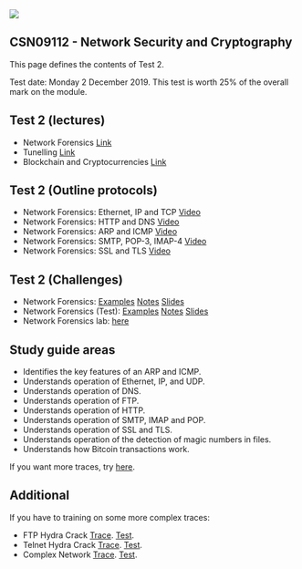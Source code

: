 <img src="https://github.com/billbuchanan/csn09112/blob/master/zadditional/top_csn09112.png"/>

## CSN09112 - Network Security and Cryptography

This page defines the contents of Test 2.

Test date: Monday 2 December 2019. This test is worth 25% of the overall mark on the module.

## Test 2 (lectures)

* Network Forensics [Link](https://github.com/billbuchanan/csn09112/tree/master/week09_network_forensics)
* Tunelling [Link](https://github.com/billbuchanan/csn09112/tree/master/week10_tunnelling)
* Blockchain and Cryptocurrencies [Link](https://github.com/billbuchanan/csn09112/tree/master/week11_blockchain)

## Test 2 (Outline protocols)

* Network Forensics: Ethernet, IP and TCP [Video](https://www.youtube.com/watch?v=CGMtK4woT_I)
* Network Forensics: HTTP and DNS [Video](https://www.youtube.com/watch?v=C1NCH3S8NAQ)
* Network Forensics: ARP and ICMP [Video](https://www.youtube.com/watch?v=xVXa2jk7CxM)
* Network Forensics: SMTP, POP-3, IMAP-4 [Video](https://www.youtube.com/watch?v=1L4lKRMTzFM)
* Network Forensics: SSL and TLS [Video](https://www.youtube.com/watch?v=whPgoZpsu6Y)

## Test 2 (Challenges)

* Network Forensics: [Examples](https://asecuritysite.com/forensics/pcap) [Notes](https://asecuritysite.com/public/unit09.pdf) [Slides](https://asecuritysite.com/book_chap08.pdf)
* Network Forensics (Test): [Examples](https://asecuritysite.com/forensics/pcap) [Notes](https://asecuritysite.com/public/unit09.pdf) [Slides](https://asecuritysite.com/book_chap08.pdf)
* Network Forensics lab: [here](https://asecuritysite.com/log/csn09112_lab08.pdf)

## Study guide areas

* Identifies the key features of an ARP and ICMP.
* Understands operation of Ethernet, IP, and UDP.
* Understands operation of DNS.
* Understands operation of FTP.
* Understands operation of HTTP.
* Understands operation of SMTP, IMAP and POP.
* Understands operation of SSL and TLS.
* Understands operation of the detection of magic numbers in files.
* Understands how Bitcoin transactions work.

If you want more traces, try [here](https://asecuritysite.com/forensics/pcap).

## Additional
If you have to training on some more complex traces:

* FTP Hydra Crack [Trace](http://asecuritysite.com/log/hydra_ftp.zip). [Test](https://asecuritysite.com/tests/tests?sortBy=advf01). 
* Telnet Hydra Crack [Trace](http://asecuritysite.com/log/hydra_telnet.zip). [Test](https://asecuritysite.com/tests/tests?sortBy=advf02).
* Complex Network [Trace](http://asecuritysite.com/public/cw_capture.zip). [Test](https://asecuritysite.com/tests/tests?sortBy=advf04). 

